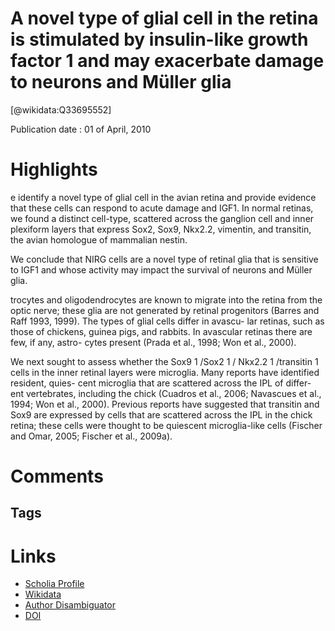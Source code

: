 
A novel type of glial cell in the retina is stimulated by insulin-like growth factor 1 and may exacerbate damage to neurons and Müller glia
===========================================================================================================================================
  
  [@wikidata:Q33695552]  
  
Publication date : 01 of April, 2010  

# Highlights

e identify a novel type of glial cell in the avian retina and provide evidence that these cells can respond to acute damage and IGF1. In normal retinas, we found a distinct cell-type, scattered across the ganglion cell and inner plexiform layers that express Sox2, Sox9, Nkx2.2, vimentin, and transitin, the avian homologue of mammalian nestin.

We conclude that NIRG cells are a novel type of retinal glia that is sensitive to IGF1 and whose activity may impact the survival of neurons and Müller glia.

trocytes and oligodendrocytes are known to
migrate into the retina from the optic nerve; these glia
are not generated by retinal progenitors (Barres and
Raff 1993, 1999). The types of glial cells differ in avascu-
lar retinas, such as those of chickens, guinea pigs, and
rabbits. In avascular retinas there are few, if any, astro-
cytes present (Prada et al., 1998; Won et al., 2000).

We next sought to assess whether the Sox9 1 /Sox2 1 /
Nkx2.2 1 /transitin 1 cells in the inner retinal layers were
microglia. Many reports have identified resident, quies-
cent microglia that are scattered across the IPL of differ-
ent vertebrates, including the chick (Cuadros et al.,
2006; Navascues et al., 1994; Won et al., 2000). Previous
reports have suggested that transitin and Sox9 are
expressed by cells that are scattered across the IPL in
the chick retina; these cells were thought to be quiescent
microglia-like cells (Fischer and Omar, 2005; Fischer et
al., 2009a).

# Comments

## Tags

# Links
  
 * [Scholia Profile](https://scholia.toolforge.org/work/Q33695552)  
 * [Wikidata](https://www.wikidata.org/wiki/Q33695552)  
 * [Author Disambiguator](https://author-disambiguator.toolforge.org/work_item_oauth.php?id=Q33695552&batch_id=&match=1&author_list_id=&doit=Get+author+links+for+work)  
 * [DOI](https://doi.org/10.1002/GLIA.20950)  
